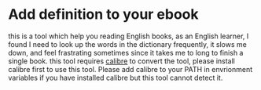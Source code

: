 # Add definition to your ebook
this is a tool which help you reading English books, as an English learner, I found I need to look up the words in the dictionary frequently, it slows me down, and feel frastrating sometimes since it takes me to long to finish a single book. this tool requires [calibre](https://calibre-ebook.com/download) to convert the tool, please install calibre first to use this tool.
Please add calibre to your PATH in envrionment variables if you have installed calibre but this tool cannot detect it.

